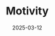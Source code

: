 ---  
layout: startup_page  
title: "Motivity"  
id: "motivity.net"  
permalink: "/motivitymotivity.net03122025/"  
website: "https://www.motivity.net/"  
funding_round: "Growth Financing"  
funding_amount: "$27M"  
investors: "Five Elms Capital"  
about: "Motivity provides clinical SaaS solutions for Applied Behavior Analysis (ABA) providers who treat children with autism. Their platform streamlines data collection, analysis, and reporting, enabling therapists to improve the lives of individuals with autism and other developmental challenges. The platform serves over 550 organizations across seven countries."  
markets: "Healthtech, SaaS, Analytics, Electronic Health Record (EHR), Health Care, Neuroscience, Software"  
hq: "Seattle, Washington, United States"  
founded_year: "2012"  
linkedin: "https://www.linkedin.com/company/motivity-systems"  
twitter: "https://twitter.com/motivitynet"  
instagram: ""  
facebook: "https://www.facebook.com/motivity.data/"  
crunchbase: "https://www.crunchbase.com/organization/motivity-systems"  
pitchbook: "https://pitchbook.com/profiles/company/501846-13"  

date_display: "12-Mar-2025"  
date: "2025-03-12"

# SEO Optimization  
meta_title: "Motivity - Growth Financing Funding ($27M)"  
meta_description: "Motivity, Motivity provides clinical SaaS solutions for Applied Behavior Analysis (ABA) providers who treat children with autism. Their platform streamlines dat..."  
meta_keywords: "Motivity, Healthtech, SaaS, Analytics, Electronic Health Record (EHR), Health Care, Neuroscience, Software, Growth Financing funding"  
canonical_url: "https://startup.projectstartups.com/motivitymotivity.net03122025/"  
---